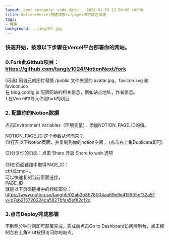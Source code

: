 ```yaml
---
layout: post category: code date:   2022-01-03 12:50:00 +0800
title: Notion+Vercel搭建博客+cfpages绑定域名加速
tags:
- 博客
background: ../img/07.jpg
---
```



### 快速开始，按照以下步骤在Vercel平台部署你的网站。<br>
### 0.Fork此Github项目：https://github.com/tangly1024/NotionNext/fork<br>
(可选) 用自己的图片替换 /public 文件夹里的 avatar.jpg、favicon.svg 和 favicon.ico<br>
在 blog.config.js 配置网站的相关信息，例如站点地址，作者信息。<br>
1.在Vercel中导入你刚fork的项目<br>

### 2. 配置你的Notion数据<br>
点击Environment Variables（环境变量），添加NOTION_PAGE_ID的值。<br>

NOTION_PAGE_ID 这个参数从何而来？<br>
(1)打开以下Notion页面，并复制到你的notion空间： (点击右上角Duplicate即可)<br>

(2)分享你的页面：点击 Share 开启 Share to web 选项<br>
<br>
(3)在页面链接中取得PAGE_ID：<br>
ctrl或cmd+L<br>
可以快速复制当前页面链接，<br>
PAGE_ID<br>
就是以下页面链接中的标红部分：<br>
https://www.notion.so/tanghh/02ab3b8678004aa69e9e415905ef32a5?v=b7eb215720224ca5827bfaa5ef82cf2d<br>

### 3.点击Deploy完成部署<br>
不到两分钟时间即可部署完成。完成后点击Go to Dashboard访问控制台，点击控制台右上角Visit按钮访问你的站点。<br>